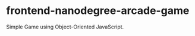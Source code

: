 frontend-nanodegree-arcade-game
===============================

Simple Game using Object-Oriented JavaScript.
